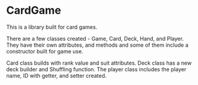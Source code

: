 # CardGame

This is a library built for card games.


There are a few classes created - Game, Card, Deck, Hand, and Player. They have their own attributes, and methods and some of them include a constructor built for game use.


Card class builds with rank value and suit attributes. Deck class has a new deck builder and Shuffling function. The player class includes the player name, ID with getter, and setter created.


